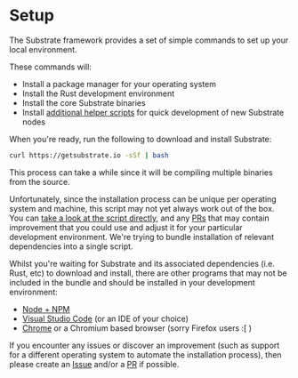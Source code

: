 Setup
===

The Substrate framework provides a set of simple commands to set up your local environment.

These commands will:
- Install a package manager for your operating system
- Install the Rust development environment
- Install the core Substrate binaries
- Install [additional helper scripts](https://github.com/paritytech/substrate-up) for quick development of new Substrate nodes

When you're ready, run the following to download and install Substrate:

```bash
curl https://getsubstrate.io -sSf | bash
```

This process can take a while since it will be compiling multiple binaries from the source.

Unfortunately, since the installation process can be unique per operating system and machine, this script may not yet always work out of the box. You can [take a look at the script directly](https://github.com/paritytech/scripts/blob/master/get-substrate.sh), and any [PRs](https://github.com/paritytech/scripts/pulls) that may contain improvement that you could use and adjust it for your particular development environment. We're trying to bundle installation of relevant dependencies into a single script.

Whilst you're waiting for Substrate and its associated dependencies (i.e. Rust, etc) to download and install, there are other programs that may not be included in the bundle and should be installed in your development environment:

 - [Node + NPM](https://nodejs.org/en/download/)
 - [Visual Studio Code](https://code.visualstudio.com/) (or an IDE of your choice)
 - [Chrome](https://www.google.com/chrome/) or a Chromium based browser (sorry Firefox users :[ )

If you encounter any issues or discover an improvement (such as support for a different operating system to automate the installation process), then please create an [Issue](https://github.com/paritytech/scripts/issues) and/or a [PR]((https://github.com/paritytech/scripts/pulls)) if possible.

